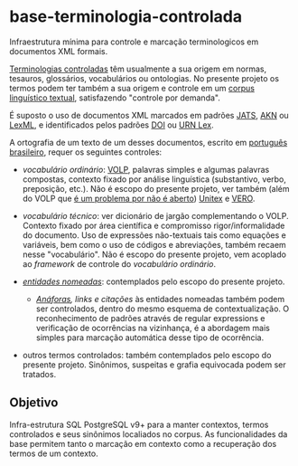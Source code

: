 # base-terminologia-controlada
Infraestrutura mínima para controle e marcação terminologicos em documentos XML formais.

[Terminologias controladas](https://www.wikidata.org/wiki/Q1469824) têm usualmente a sua origem em normas, tesauros, glossários, vocabulários ou ontologias. No presente projeto os termos podem ter também a sua origem e controle em um [corpus linguístico textual](https://www.wikidata.org/wiki/Q865083), satisfazendo "controle por demanda".

É suposto o uso de documentos XML marcados em padrões [JATS](https://en.wikipedia.org/wiki/Journal_Article_Tag_Suite), [AKN](http://www.akomantoso.org/) ou [LexML](http://projeto.lexml.gov.br/documentacao/Parte-3-XML-Schema.pdf), e identificados pelos padrões [DOI](https://www.wikidata.org/wiki/Q25670) ou [URN Lex](https://en.wikipedia.org/wiki/Lex_(URN)).

A ortografia de um  texto de um desses documentos, escrito em [português brasileiro](https://www.wikidata.org/wiki/Q750553),  requer os seguintes controles:

* *vocabulário ordinário*: [VOLP](http://www.academia.org.br/nossa-lingua/busca-no-vocabulario), palavras simples e algumas palavras compostas, contexto fixado por análise linguística (substantivo, verbo, preposição, etc.). Não é escopo do presente projeto, ver também (além do VOLP que [é um problema por não é aberto](http://pt.stackoverflow.com/q/10287/4186)) [Unitex](http://www-igm.univ-mlv.fr/~unitex/) e [VERO](https://pt-br.libreoffice.org/projetos/vero/).

* *vocabulário técnico*: ver dicionário de jargão complementando o VOLP. Contexto fixado por área científica e compromisso rigor/informalidade do documento. Uso de expressões não-textuais tais como equações e variáveis, bem como o uso de códigos e abreviações, também recaem nesse "vocabulário". Não é escopo do presente projeto, vem acoplado ao *framework* de controle do *vocabulário ordinário*. 

* [*entidades nomeadas*](https://en.wikipedia.org/wiki/Named-entity_recognition): contemplados pelo escopo do presente projeto.

  * *[Anáforas](https://www.wikidata.org/wiki/Q156751), links e citações* às entidades nomeadas também podem ser controlados, dentro do mesmo esquema de contextualização. O reconhecimento de padrões através de regular expressions e verificação de ocorrências na vizinhança, é a abordagem mais simples para marcação automática desse tipo de ocorrência.

* outros termos controlados: também contemplados pelo escopo do presente projeto. Sinônimos, suspeitas e grafia equivocada podem ser tratados.

## Objetivo ##
Infra-estrutura SQL PostgreSQL v9+ para a manter contextos, termos controlados e seus sinônimos localiados no corpus. As funcionalidades da base permitem tanto o marcação em contexto como a recuperação dos termos de um contexto.


